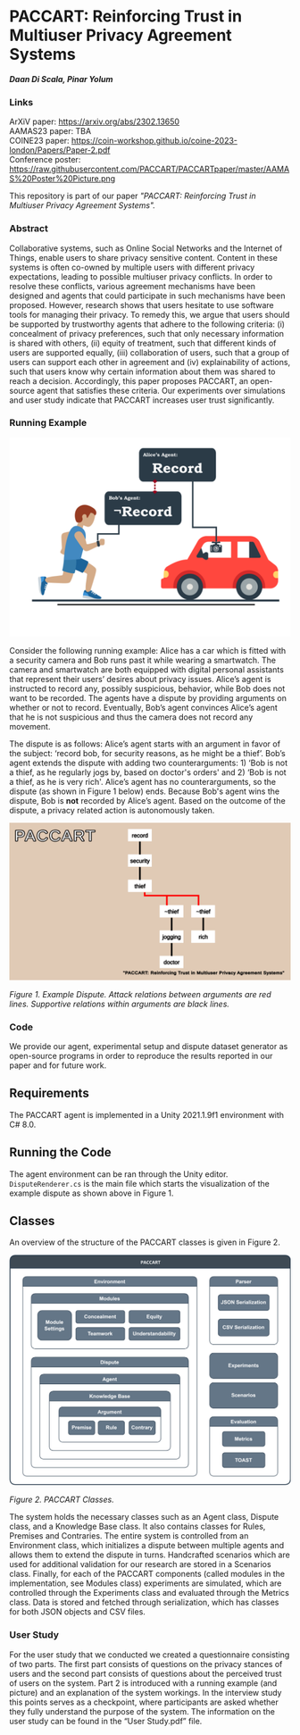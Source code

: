 # PACCART: Reinforcing Trust in Multiuser Privacy Agreement Systems
_**Daan Di Scala, Pinar Yolum**_


### Links
ArXiV paper: https://arxiv.org/abs/2302.13650 <br>
AAMAS23 paper: TBA <br>
COINE23 paper: https://coin-workshop.github.io/coine-2023-london/Papers/Paper-2.pdf <br>
Conference poster: https://raw.githubusercontent.com/PACCART/PACCARTpaper/master/AAMAS%20Poster%20Picture.png



This repository is part of our paper *"PACCART: Reinforcing Trust in Multiuser Privacy Agreement Systems".*

### Abstract
Collaborative systems, such as Online Social Networks and the Internet of Things, enable users to share privacy sensitive content. Content in these systems is often co-owned by multiple users with different privacy expectations, leading to possible multiuser privacy conflicts. In order to resolve these conflicts, various agreement mechanisms have been designed and agents that could participate in such mechanisms have been proposed. However, research shows that users hesitate to use software tools for managing their privacy. To remedy this, we argue that users should be supported by trustworthy agents that adhere to the following criteria: (i) concealment of privacy preferences, such that only necessary information is shared with others, (ii) equity of treatment, such that different kinds of users are supported equally, (iii) collaboration of users, such that a group of users can support each other in agreement and (iv) explainability of actions, such that users know why certain information about them was shared to reach a decision. Accordingly, this paper proposes PACCART, an open-source agent that satisfies these criteria. Our experiments over simulations and user study indicate that PACCART increases user trust significantly.  

### Running Example

![Running Example.](/fig0.png "Running Example.")


Consider the following running example: Alice has a car which is fitted with a security camera and Bob runs past it while wearing a smartwatch. The camera and smartwatch are both equipped with digital personal assistants that represent their users’ desires about privacy issues. Alice’s agent is instructed to record any, possibly suspicious, behavior, while Bob does not want to be recorded. The agents have a dispute by providing arguments on whether or not to record. Eventually, Bob’s agent convinces Alice’s agent that he is not suspicious and thus the camera does not record any movement. 

The dispute is as follows: Alice’s agent starts with an argument in favor of the subject: ‘record bob, for security reasons, as he might be a thief’. Bob’s agent extends the dispute with adding two counterarguments: 1) ‘Bob is not a thief, as he regularly jogs by, based on doctor's orders' and 2) ‘Bob is not a thief, as he is very rich'. Alice’s agent has no counterarguments, so the dispute (as shown in Figure 1 below) ends. Because Bob's agent wins the dispute, Bob is **not** recorded by Alice’s agent. Based on the outcome of the dispute, a privacy related action is autonomously taken.

![Example Dispute.](/fig1.png "This is an Example Dispute.")

*Figure 1. Example Dispute. Attack relations between arguments are red lines. Supportive relations within arguments are black lines.*

### Code
We provide our agent, experimental setup and dispute dataset generator as open-source programs in order to reproduce the results reported in our paper and for future work.

## Requirements
The PACCART agent is implemented in a Unity 2021.1.9f1 environment with C# 8.0.

## Running the Code
The agent environment can be ran through the Unity editor. `DisputeRenderer.cs` is the main file which starts the visualization of the example dispute as shown above in Figure 1. 

## Classes

An overview of the structure of the PACCART classes is given in Figure 2.

![PACCART Classes.](/fig2.png "PACCART Classes.")

*Figure 2. PACCART Classes.*

The system holds the necessary classes such as an Agent class, Dispute class, and a Knowledge Base class. It also contains classes for Rules, Premises and Contraries. The entire system is controlled from an Environment class, which initializes a dispute between multiple agents and allows them to extend the dispute in turns. Handcrafted scenarios which are used for additional validation for our research are stored in a Scenarios class. Finally, for each of the PACCART components (called modules in the implementation, see Modules class) experiments are simulated, which are controlled through the Experiments class and evaluated through the Metrics class. Data is stored and fetched through serialization, which has classes for both JSON objects and CSV files.

### User Study
For the user study that we conducted we created a questionnaire consisting of two parts. The first part consists of questions on the privacy stances of users and the second part consists of questions about the perceived trust of users on the system. Part 2 is introduced with a running example (and picture) and an explanation of the system workings. In the interview study this points serves as a checkpoint, where participants are asked whether they fully understand the purpose of the system. The information on the user study can be found in the “User Study.pdf” file.

